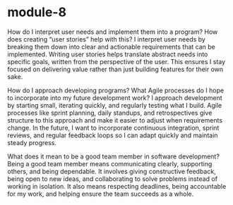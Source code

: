 # module-8
How do I interpret user needs and implement them into a program? How does creating “user stories” help with this?
I interpret user needs by breaking them down into clear and actionable requirements that can be implemented. Writing user stories helps translate abstract needs into specific goals, written from the perspective of the user. This ensures I stay focused on delivering value rather than just building features for their own sake.

How do I approach developing programs? What Agile processes do I hope to incorporate into my future development work?
I approach development by starting small, iterating quickly, and regularly testing what I build. Agile processes like sprint planning, daily standups, and retrospectives give structure to this approach and make it easier to adjust when requirements change. In the future, I want to incorporate continuous integration, sprint reviews, and regular feedback loops so I can adapt quickly and maintain steady progress.

What does it mean to be a good team member in software development?
Being a good team member means communicating clearly, supporting others, and being dependable. It involves giving constructive feedback, being open to new ideas, and collaborating to solve problems instead of working in isolation. It also means respecting deadlines, being accountable for my work, and helping ensure the team succeeds as a whole.
